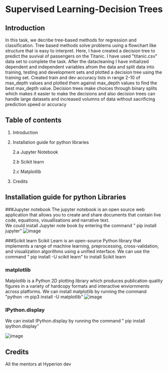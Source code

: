 # Supervised Learning-Decision Trees

## Introduction

In this task, we decribe tree-based methods for regression and classification. Tree based methods solve problems using a flowchart like structure that is easy to interpret. Here, I have created a decision tree to predict the suvival of passengers on the Titanic. I have used "titanic.csv" data set to complete the task. After the datacleaning I have initialized dependent and independent variables afrom the data and split data into training, testing  and development sets and plotted a decision tree using the training set. Created  train and dev accuracy lists in range 2-10 of max_depth values and plotted them against max_depth values to find the best max_depth value. Decision trees make choices through binary splits which makes it easier to make the decisions and also decision trees can handle large datasets and increased volumns of data without sacrificing prediction speed or accuracy

## Table of contents

1. Introduction
2. Installation guide for python libraries
   
   2.a Jupyter Notebook
   
   2.b Scikit learn
   
   2.c Matplotlib
   
4. Credits 

## Installation guide for python Libraries

###Jupyter notebook
The jupyter notebook is an open source web application that allows you to create and share documents that contain live code, equations, visuallisations and narrative text.    
We could install Jupyter note book by entering the command " pip install jupyter" 
![image](https://github.com/RemyElizabethJoseph/codingTasks/assets/165270924/47af8d8f-e779-4e0e-85cd-56b0b562595b)

###Scikit learn
Scikit Learn is an open-source Python library that implements a range of machine learning, preprocessing, cross-validation, and visualization algorithms using a unified interface.
We can use the command " pip install -U scikit learn" to install Scikit learn 

### matplotlib
Matplotlib is a Python 2D plotting library which produces publication quality figures in a variety of hardcopy formats and interactive enviornments across platforms. We can install matplotlib by running the command "python -m pip3 install -U matplotlib" 
![image](https://github.com/RemyElizabethJoseph/codingTasks/assets/165270924/413ef1c8-7d13-464a-b179-f6c580b002e7)

### IPython.display
We can install IPython.display by running the command " pip install ipython.display"

![image](https://github.com/RemyElizabethJoseph/codingTasks/assets/165270924/95d5f8d7-b815-489a-91a0-22c5fced835a)

## Credits

All the mentors at Hyperion dev


